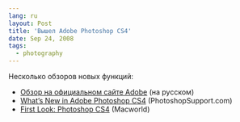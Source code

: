 ```yaml
---
lang: ru
layout: Post
title: 'Вышел Adobe Photoshop CS4'
date: Sep 24, 2008
tags:
  - photography
---
```


Несколько обзоров новых функций:

- [Обзор на официальном сайте Adobe](http://www.adobe.com/ru/products/photoshop/photoshop/features/?view=topnew) (на русском)
- [What’s New in Adobe Photoshop CS4](http://www.photoshopsupport.com/photoshop-cs4/what-is-new-in-photoshop-cs4.html) (PhotoshopSupport.com)
- [First Look: Photoshop CS4](http://www.macworld.com/article/135704/2008/09/photoshopcs4_firstlook.html) (Macworld)
